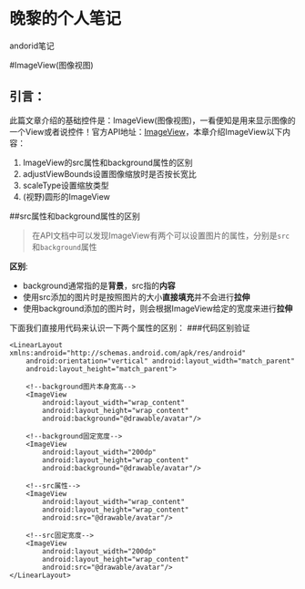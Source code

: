 # 晚黎的个人笔记
andorid笔记

#ImageView(图像视图)
## 引言：
此篇文章介绍的基础控件是：ImageView(图像视图)，一看便知是用来显示图像的一个View或者说控件！官方API地址：[ImageView](http://androiddoc.qiniudn.com/reference/android/widget/ImageView.html)，本章介绍ImageView以下内容：

1. ImageView的src属性和background属性的区别
2. adjustViewBounds设置图像缩放时是否按长宽比
3. scaleType设置缩放类型
4. (视野)圆形的ImageView

##src属性和background属性的区别
>在API文档中可以发现ImageView有两个可以设置图片的属性，分别是`src`和`background`属性

**区别**:

* background通常指的是**背景**，src指的**内容**
* 使用src添加的图片时是按照图片的大小**直接填充**并不会进行**拉伸**
* 使用background添加的图片时，则会根据ImageView给定的宽度来进行**拉伸**

下面我们直接用代码来认识一下两个属性的区别：
###代码区别验证
```
<LinearLayout xmlns:android="http://schemas.android.com/apk/res/android"
    android:orientation="vertical" android:layout_width="match_parent"
    android:layout_height="match_parent">

    <!--background图片本身宽高-->
    <ImageView
        android:layout_width="wrap_content"
        android:layout_height="wrap_content"
        android:background="@drawable/avatar"/>

    <!--background固定宽度-->
    <ImageView
        android:layout_width="200dp"
        android:layout_height="wrap_content"
        android:background="@drawable/avatar"/>

    <!--src属性-->
    <ImageView
        android:layout_width="wrap_content"
        android:layout_height="wrap_content"
        android:src="@drawable/avatar"/>

    <!--src固定宽度-->
    <ImageView
        android:layout_width="200dp"
        android:layout_height="wrap_content"
        android:src="@drawable/avatar"/>
</LinearLayout>
```


